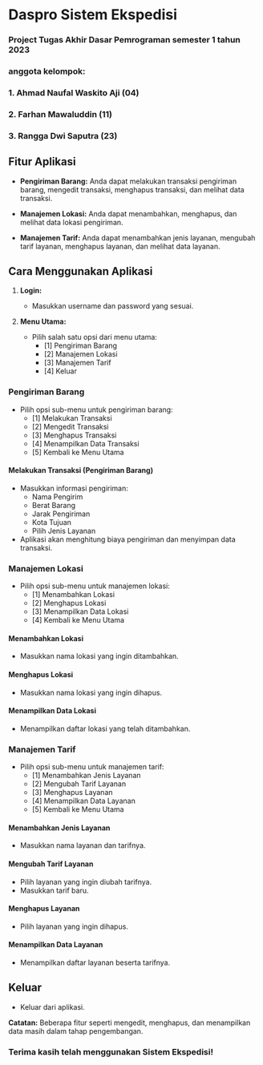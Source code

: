 # Daspro Sistem Ekspedisi
### Project Tugas Akhir Dasar Pemrograman semester 1 tahun 2023
### anggota kelompok:
### 1. Ahmad Naufal Waskito Aji (04)
### 2. Farhan Mawaluddin (11)
### 3. Rangga Dwi Saputra (23)

## Fitur Aplikasi

- **Pengiriman Barang:** Anda dapat melakukan transaksi pengiriman barang, mengedit transaksi, menghapus transaksi, dan melihat data transaksi.

- **Manajemen Lokasi:** Anda dapat menambahkan, menghapus, dan melihat data lokasi pengiriman.

- **Manajemen Tarif:** Anda dapat menambahkan jenis layanan, mengubah tarif layanan, menghapus layanan, dan melihat data layanan.

## Cara Menggunakan Aplikasi

1. **Login:**
   - Masukkan username dan password yang sesuai.

2. **Menu Utama:**
   - Pilih salah satu opsi dari menu utama:
     - [1] Pengiriman Barang
     - [2] Manajemen Lokasi
     - [3] Manajemen Tarif
     - [4] Keluar

### Pengiriman Barang

- Pilih opsi sub-menu untuk pengiriman barang:
  - [1] Melakukan Transaksi
  - [2] Mengedit Transaksi
  - [3] Menghapus Transaksi
  - [4] Menampilkan Data Transaksi
  - [5] Kembali ke Menu Utama

#### Melakukan Transaksi (Pengiriman Barang)

- Masukkan informasi pengiriman:
  - Nama Pengirim
  - Berat Barang
  - Jarak Pengiriman
  - Kota Tujuan
  - Pilih Jenis Layanan
- Aplikasi akan menghitung biaya pengiriman dan menyimpan data transaksi.

### Manajemen Lokasi

- Pilih opsi sub-menu untuk manajemen lokasi:
  - [1] Menambahkan Lokasi
  - [2] Menghapus Lokasi
  - [3] Menampilkan Data Lokasi
  - [4] Kembali ke Menu Utama

#### Menambahkan Lokasi

- Masukkan nama lokasi yang ingin ditambahkan.

#### Menghapus Lokasi

- Masukkan nama lokasi yang ingin dihapus.

#### Menampilkan Data Lokasi

- Menampilkan daftar lokasi yang telah ditambahkan.

### Manajemen Tarif

- Pilih opsi sub-menu untuk manajemen tarif:
  - [1] Menambahkan Jenis Layanan
  - [2] Mengubah Tarif Layanan
  - [3] Menghapus Layanan
  - [4] Menampilkan Data Layanan
  - [5] Kembali ke Menu Utama

#### Menambahkan Jenis Layanan

- Masukkan nama layanan dan tarifnya.

#### Mengubah Tarif Layanan

- Pilih layanan yang ingin diubah tarifnya.
- Masukkan tarif baru.

#### Menghapus Layanan

- Pilih layanan yang ingin dihapus.

#### Menampilkan Data Layanan

- Menampilkan daftar layanan beserta tarifnya.

## Keluar

- Keluar dari aplikasi.

**Catatan:** Beberapa fitur seperti mengedit, menghapus, dan menampilkan data masih dalam tahap pengembangan.

### Terima kasih telah menggunakan Sistem Ekspedisi!